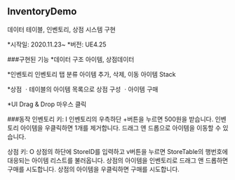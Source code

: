 ## InventoryDemo
데이터 테이블, 인벤토리, 상점 시스템 구현

*시작일: 2020.11.23~
*버전: UE4.25


###구현된 기능
*데이터 구조
  아이템, 상점데이터

*인벤토리
  인벤토리 탭 분류
  아이템 추가, 삭제, 이동
  아이템 Stack

*상점
  ㆍ테이블의 아이템 목록으로 상점 구성
  ㆍ아이템 구매

*UI
  Drag & Drop
  마우스 클릭

###동작
인벤토리 키: I
인벤토리의 우측하단 +버튼을 누르면 500원을 받습니다.
인벤토리 아이템을 우클릭하면 1개를 제거합니다.
드래그 앤 드롭으로 아이템을 이동할 수 있습니다.

상점 키: O
상점의 하단에 StoreID를 입력하고 v버튼을 누르면 StoreTable의 행번호에 대응되는 아이템 리스트를 불러옵니다.
상점의 아이템을 인벤토리로 드래그 앤 드롭하면 구매를 시도합니다.
상점의 아이템을 우클릭하면 구매를 시도합니다.
